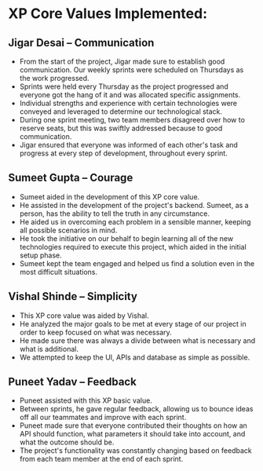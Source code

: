 # XP Core Values Implemented:

## Jigar Desai – Communication
* From the start of the project, Jigar made sure to establish good communication. Our weekly sprints were scheduled on Thursdays as the work progressed.
* Sprints were held every Thursday as the project progressed and everyone got the hang of it and was allocated specific assignments. 
* Individual strengths and experience with certain technologies were conveyed and leveraged to determine our technological stack. 
* During one sprint meeting, two team members disagreed over how to reserve seats, but this was swiftly addressed because to good communication. 
* Jigar ensured that everyone was informed of each other's task and progress at every step of development, throughout every sprint.


## Sumeet Gupta – Courage
* Sumeet aided in the development of this XP core value. 
* He assisted in the development of the project's backend. Sumeet, as a person, has the ability to tell the truth in any circumstance. 
* He aided us in overcoming each problem in a sensible manner, keeping all possible scenarios in mind.
* He took the initiative on our behalf to begin learning all of the new technologies required to execute this project, which aided in the initial setup phase. 
* Sumeet kept the team engaged and helped us find a solution even in the most difficult situations.

## Vishal Shinde – Simplicity
* This XP core value was aided by Vishal.
* He analyzed the major goals to be met at every stage of our project in order to keep focused on what was necessary.
* He made sure there was always a divide between what is necessary and what is additional. 
* We attempted to keep the UI, APIs and database as simple as possible.

## Puneet Yadav – Feedback
* Puneet assisted with this XP basic value.
* Between sprints, he gave regular feedback, allowing us to bounce ideas off all our teammates and improve with each sprint.
* Puneet made sure that everyone contributed their thoughts on how an API should function, what parameters it should take into account, and what the outcome should be. 
* The project's functionality was constantly changing based on feedback from each team member at the end of each sprint.
